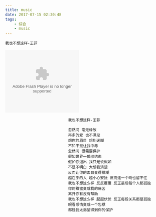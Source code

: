 ```yaml
---
title: music
date: 2017-07-15 02:30:48
tags:
	- 综合
	- music
---
```

	我也不想这样-王菲
<!--more-->
<embed src="http://www.xiami.com/widget/255241413_1769059662,_235_200_ea827f_bfe5e8_0/multiPlayer.swf" type="application/x-shockwave-flash" width="235" height="200" wmode="opaque"></embed>

								我也不想这样-王菲

								忽然间 毫无缘故
								再多的爱 也不满足
								想你的眉目 想到迷糊
								不知不觉让我中毒
								忽然间 很需要保护
								假如世界一瞬间结束
								假如你退出 我只是说假如
								不是不明白 太想看清楚
								反而让你的面目变得模糊
								越在乎的人 越小心安抚 反而连一个吻也留不住
								我也不想这么样 反反覆覆 反正最后每个人都孤独
								你的甜蜜变成我的痛苦
								离开你有没有帮助
								我也不想这么样 起起伏伏 反正每段关系都是孤独
								眼看感情变成一个包袱
								都怪我太渴望得到你的保护
